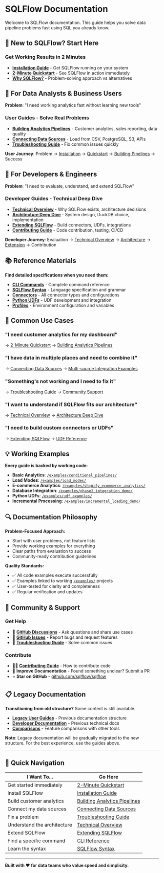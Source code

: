 # SQLFlow Documentation

Welcome to SQLFlow documentation. This guide helps you solve data pipeline problems fast using SQL you already know.

## 🚀 New to SQLFlow? Start Here

### **Get Working Results in 2 Minutes**
- [**Installation Guide**](getting-started/installation.md) - Get SQLFlow running on your system
- [**2-Minute Quickstart**](getting-started/quickstart.md) - See SQLFlow in action immediately  
- [**Why SQLFlow?**](../README.md) - Problem-solving approach vs alternatives

## 👥 For Data Analysts & Business Users

**Problem**: "I need working analytics fast without learning new tools"

### **User Guides - Solve Real Problems**
- [**Building Analytics Pipelines**](user-guides/building-analytics-pipelines.md) - Customer analytics, sales reporting, data quality
- [**Connecting Data Sources**](user-guides/connecting-data-sources.md) - Load from CSV, PostgreSQL, S3, APIs
- [**Troubleshooting Guide**](user-guides/troubleshooting.md) - Fix common issues quickly

**User Journey**: Problem → [Installation](getting-started/installation.md) → [Quickstart](getting-started/quickstart.md) → [Building Pipelines](user-guides/building-analytics-pipelines.md) → Success

## 🔧 For Developers & Engineers

**Problem**: "I need to evaluate, understand, and extend SQLFlow"

### **Developer Guides - Technical Deep Dive**
- [**Technical Overview**](developer-guides/technical-overview.md) - Why SQLFlow exists, architecture decisions
- [**Architecture Deep Dive**](developer-guides/architecture-deep-dive.md) - System design, DuckDB choice, implementation  
- [**Extending SQLFlow**](developer-guides/extending-sqlflow.md) - Build connectors, UDFs, integrations
- [**Contributing Guide**](developer-guides/contributing.md) - Code contribution, testing, CI/CD

**Developer Journey**: Evaluation → [Technical Overview](developer-guides/technical-overview.md) → [Architecture](developer-guides/architecture-deep-dive.md) → [Extension](developer-guides/extending-sqlflow.md) → Contribution

## 📚 Reference Materials

**Find detailed specifications when you need them:**

- [**CLI Commands**](reference/cli-commands.md) - Complete command reference
- [**SQLFlow Syntax**](reference/sqlflow-syntax.md) - Language specification and grammar
- [**Connectors**](reference/connectors.md) - All connector types and configurations
- [**Python UDFs**](reference/udfs.md) - UDF development and integration
- [**Profiles**](reference/profiles.md) - Environment configuration and variables

## 🎯 Common Use Cases

### **"I need customer analytics for my dashboard"**
→ [2-Minute Quickstart](getting-started/quickstart.md) → [Building Analytics Pipelines](user-guides/building-analytics-pipelines.md)

### **"I have data in multiple places and need to combine it"**  
→ [Connecting Data Sources](user-guides/connecting-data-sources.md) → [Multi-source Integration Examples](user-guides/connecting-data-sources.md#-multi-source-data-integration)

### **"Something's not working and I need to fix it"**
→ [Troubleshooting Guide](user-guides/troubleshooting.md) → [Community Support](user-guides/troubleshooting.md#-getting-more-help)

### **"I want to understand if SQLFlow fits our architecture"**
→ [Technical Overview](developer-guides/technical-overview.md) → [Architecture Deep Dive](developer-guides/architecture-deep-dive.md)

### **"I need to build custom connectors or UDFs"**
→ [Extending SQLFlow](developer-guides/extending-sqlflow.md) → [UDF Reference](reference/udfs.md)

## 💡 Working Examples

**Every guide is backed by working code:**

- **Basic Analytics**: [`/examples/conditional_pipelines/`](../examples/conditional_pipelines/)
- **Load Modes**: [`/examples/load_modes/`](../examples/load_modes/) 
- **E-commerce Analytics**: [`/examples/shopify_ecommerce_analytics/`](../examples/shopify_ecommerce_analytics/)
- **Database Integration**: [`/examples/phase2_integration_demo/`](../examples/phase2_integration_demo/)
- **Python UDFs**: [`/examples/udf_examples/`](../examples/udf_examples/)
- **Incremental Processing**: [`/examples/incremental_loading_demo/`](../examples/incremental_loading_demo/)

## 🔍 Documentation Philosophy

**Problem-Focused Approach:**
- Start with user problems, not feature lists
- Provide working examples for everything  
- Clear paths from evaluation to success
- Community-ready contribution guidelines

**Quality Standards:**
- ✅ All code examples execute successfully
- ✅ Examples linked to working [`/examples/`](../examples/) projects
- ✅ User-tested for clarity and completeness
- ✅ Regular verification and updates

## 🤝 Community & Support

### **Get Help**
- 💬 [**GitHub Discussions**](https://github.com/sqlflow/sqlflow/discussions) - Ask questions and share use cases
- 🐞 [**GitHub Issues**](https://github.com/sqlflow/sqlflow/issues) - Report bugs and request features
- 📖 [**Troubleshooting Guide**](user-guides/troubleshooting.md) - Solve common issues

### **Contribute**
- 🧑‍💻 [**Contributing Guide**](developer-guides/contributing.md) - How to contribute code
- 📝 **Improve Documentation** - Found something unclear? Submit a PR
- ⭐ **Star on GitHub** - [github.com/sqlflow/sqlflow](https://github.com/sqlflow/sqlflow)

## 📋 Legacy Documentation

**Transitioning from old structure?** Some content is still available:

- [**Legacy User Guides**](legacy/user/) - Previous documentation structure
- [**Developer Documentation**](legacy/developer/) - Previous technical docs
- [**Comparisons**](legacy/comparison/) - Feature comparisons with other tools

**Note**: Legacy documentation will be gradually migrated to the new structure. For the best experience, use the guides above.

---

## 🎯 Quick Navigation

| **I Want To...** | **Go Here** |
|-------------------|-------------|
| Get started immediately | [2-Minute Quickstart](getting-started/quickstart.md) |
| Install SQLFlow | [Installation Guide](getting-started/installation.md) |
| Build customer analytics | [Building Analytics Pipelines](user-guides/building-analytics-pipelines.md) |
| Connect my data sources | [Connecting Data Sources](user-guides/connecting-data-sources.md) |
| Fix a problem | [Troubleshooting Guide](user-guides/troubleshooting.md) |
| Understand the architecture | [Technical Overview](developer-guides/technical-overview.md) |
| Extend SQLFlow | [Extending SQLFlow](developer-guides/extending-sqlflow.md) |
| Find a specific command | [CLI Reference](reference/cli-commands.md) |
| Learn the syntax | [SQLFlow Syntax](reference/sqlflow-syntax.md) |

---

**Built with ❤️ for data teams who value speed and simplicity.** 